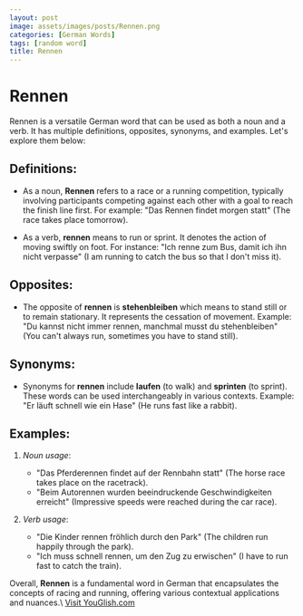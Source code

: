 ```yaml
---
layout: post
image: assets/images/posts/Rennen.png
categories: [German Words]
tags: [random word]
title: Rennen
---
```


# Rennen

Rennen is a versatile German word that can be used as both a noun and a verb. It has multiple definitions, opposites, synonyms, and examples. Let's explore them below:

## Definitions:

- As a noun, **Rennen** refers to a race or a running competition, typically involving participants competing against each other with a goal to reach the finish line first. For example: "Das Rennen findet morgen statt" (The race takes place tomorrow).

- As a verb, **rennen** means to run or sprint. It denotes the action of moving swiftly on foot. For instance: "Ich renne zum Bus, damit ich ihn nicht verpasse" (I am running to catch the bus so that I don't miss it).

## Opposites:

- The opposite of **rennen** is **stehenbleiben** which means to stand still or to remain stationary. It represents the cessation of movement. Example: "Du kannst nicht immer rennen, manchmal musst du stehenbleiben" (You can't always run, sometimes you have to stand still).

## Synonyms:

- Synonyms for **rennen** include **laufen** (to walk) and **sprinten** (to sprint). These words can be used interchangeably in various contexts. Example: "Er läuft schnell wie ein Hase" (He runs fast like a rabbit).

## Examples:

1. *Noun usage*:
   - "Das Pferderennen findet auf der Rennbahn statt" (The horse race takes place on the racetrack).
   - "Beim Autorennen wurden beeindruckende Geschwindigkeiten erreicht" (Impressive speeds were reached during the car race).

2. *Verb usage*:
   - "Die Kinder rennen fröhlich durch den Park" (The children run happily through the park).
   - "Ich muss schnell rennen, um den Zug zu erwischen" (I have to run fast to catch the train).

Overall, **Rennen** is a fundamental word in German that encapsulates the concepts of racing and running, offering various contextual applications and nuances.\ <a id="yg-widget-0" class="youglish-widget" data-query="Rennen" data-lang="german" data-components="8412" data-auto-start="0" data-bkg-color="theme_light" data-title="How%20to%20pronounce%20Rennen%20in%20German"  rel="nofollow" href="https://youglish.com">Visit YouGlish.com</a><script async src="https://youglish.com/public/emb/widget.js" charset="utf-8"></script>